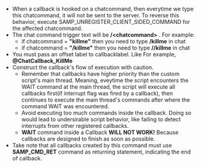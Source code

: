 * When a callback is hooked on a chatcommand, then everytime we type this chatcommand, it will not be sent to the server. To reverse this behavior, execute SAMP_UNREGISTER_CLIENT_SIDED_COMMAND for the affected chatcommand.
* The chat command trigger text will be **/\<chatcommand\>** . For example:
  * if chatcommand = **"killme"** then you need to type **/killme** in chat
  * if chatcommand = **"/killme"** then you need to type **//killme** in chat
* You must pass an offset label to callbacklabel. Like For example, **@ChatCallback_KillMe**
* Construct the callback's flow of execution with caution.
  * Remember that callbacks have higher priority than the custom script's main thread. Meaning, eveytime the script encounters the WAIT command at the main thread, the script will execute all callbacks first(if interrupt flag was fired by a callback), then continues to execute the main thread's commands after where the command WAIT was encountered.
  * Avoid executing too much commands inside the callback. Doing so would lead to undersirable script behavior, like failing to detect interrupts from other registered callbacks.
  * **WAIT** command inside a Callback **WILL NOT WORK!** Because callbacks are designed to finish as soon as possible.
* Take note that all callbacks created by this command must use **SAMP_CMD_RET** command as returning statement, indicating the end of callback.
